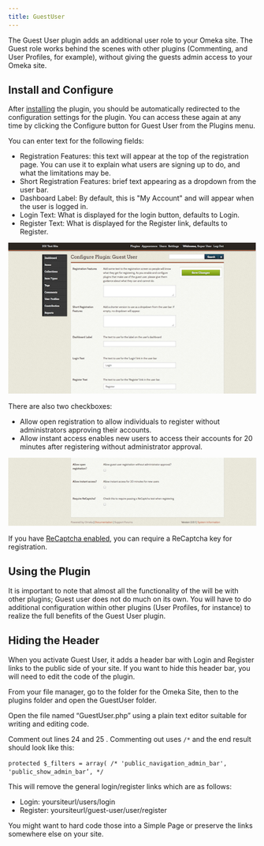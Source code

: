 ```yaml
---
title: GuestUser
---
```

The Guest User plugin adds an additional user role to your Omeka site. The Guest role works behind the scenes with other plugins (Commenting, and User Profiles, for example), without giving the guests admin access to your Omeka site.

Install and Configure
-----------------------------------------------------------------
After  [installing](../Admin/Adding_and_Managing_Plugins) the plugin, you should be automatically redirected to the configuration settings for the plugin. You can access these again at any time by clicking the Configure button for Guest User from the Plugins menu.

You can enter text for the following fields:
-   Registration Features: this text will appear at the top of the registration page. You can use it to explain what users are signing up to do, and what the limitations may be.
-   Short Registration Features: brief text appearing as a dropdown from the user bar.
-   Dashboard Label: By default, this is "My Account" and will appear when the user is logged in.
-   Login Text: What is displayed for the login button, defaults to Login.
-   Register Text: What is displayed for the Register link, defaults to Register.

![Settings described above](../doc_files/plugin_images/GUConfig1.png)

There are also two checkboxes:

-   Allow open registration to allow individuals to register without administrators approving their accounts.
-   Allow instant access enables new users to access their accounts for 20 minutes after registering without administrator approval.

![Checkboxes described above, neither checked](../doc_files/plugin_images/GUConfig2.png)

If you have [ReCaptcha enabled](../Admin/Settings/ReCaptcha), you can require a ReCaptcha key for registration.

Using the Plugin
-----------------------------------------------------------------
It is important to note that almost all the functionality of the will be with other plugins; Guest user does not do much on its own. You will have to do additional configuration within other plugins (User Profiles, for instance) to realize the full benefits of the Guest User plugin.

Hiding the Header
-------------------------
When you activate Guest User, it adds a header bar with Login and Register links to the public side of your site. If you want to hide this header bar, you will need to edit the code of the plugin.

From your file manager, go to the folder for the Omeka Site, then to the plugins folder and open the GuestUser folder.

Open the file named “GuestUser.php” using a plain text editor suitable for writing and editing code.

Comment out lines 24 and 25 . Commenting out uses `/*` and the end result should look like this: 

`protected $_filters = array(
       /* 'public_navigation_admin_bar',
       'public_show_admin_bar’, */`

This will remove the general login/register links which are as follows:  
 
- Login: yoursiteurl/users/login 
- Register: yoursiteurl/guest-user/user/register

You might want to hard code those into a Simple Page or preserve the links somewhere else on your site.